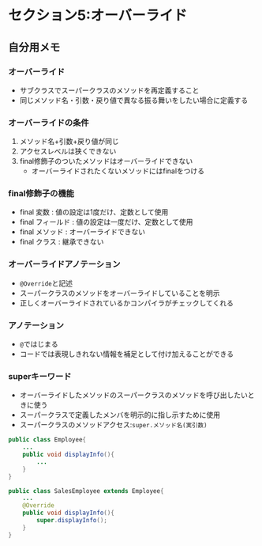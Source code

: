 # セクション5:オーバーライド

## 自分用メモ
### オーバーライド
- サブクラスでスーパークラスのメソッドを再定義すること
- 同じメソッド名・引数・戻り値で異なる振る舞いをしたい場合に定義する

### オーバーライドの条件
1. メソッド名+引数+戻り値が同じ
1. アクセスレベルは狭くできない
1. final修飾子のついたメソッドはオーバーライドできない
    - オーバーライドされたくないメソッドにはfinalをつける


### final修飾子の機能
- final 変数 : 値の設定は1度だけ、定数として使用
- final フィールド : 値の設定は一度だけ、定数として使用
- final メソッド : オーバーライドできない
- final クラス : 継承できない

### オーバーライドアノテーション
- `@Override`と記述
- スーパークラスのメソッドをオーバーライドしていることを明示
- 正しくオーバーライドされているかコンパイラがチェックしてくれる

### アノテーション
- `@`ではじまる
- コードでは表現しきれない情報を補足として付け加えることができる

### superキーワード
- オーバーライドしたメソッドのスーパークラスのメソッドを呼び出したいときに使う
- スーパークラスで定義したメンバを明示的に指し示すために使用
- スーパークラスのメソッドアクセス:`super.メソッド名(実引数)`
```java
public class Employee{
    ...
    public void displayInfo(){
        ...
    }
}

public class SalesEmployee extends Employee{
    ...
    @Override
    public void displayInfo(){
        super.displayInfo();
    }
}
```
